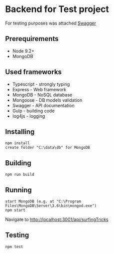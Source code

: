# Backend for Test project
For testing purposes was attached [Swagger](http://localhost:3001/api-docs)

## Prerequirements
* Node 9.2+
* MongoDB

## Used frameworks
* Typescript - strongly typing
* Express - Web framework
* MongoDB - NoSQL database
* Mongoose - DB models validation
* Swagger - API documentation
* Gulp - building code
* log4js - logging

## Installing

```
npm install
create folder "C:\data\db" for MongoDB
```

## Building

```
npm run build
```

## Running

```
start MongoDB (e.g. at "C:\Program Files\MongoDB\Server\3.6\bin\mongod.exe")
npm start
```

Navigate to [http://localhost:3001/api/surfingTricks](http://localhost:3001/api/surfingTricks)

## Testing

```
npm test
```